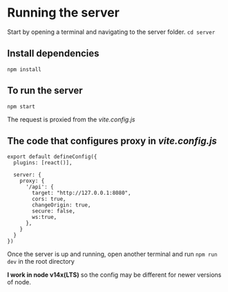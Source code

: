 # Running the server

Start by opening a terminal and navigating to the
server folder.
`cd server`

## Install dependencies
`npm install`

## To run the server
`npm start`

The request is proxied from the *vite.config.js*

## The code that configures proxy in *vite.config.js*
```
export default defineConfig({
  plugins: [react()],

  server: {
    proxy: {
      '/api': {
        target: "http://127.0.0.1:8080",
        cors: true,
        changeOrigin: true,
        secure: false,
        ws:true,
      },
    }
  }
})
```

Once the server is up and running, open another
terminal and run `npm run dev` in the root directory

**I work in node v14x(LTS)** so the config may be different for 
newer versions of node.



